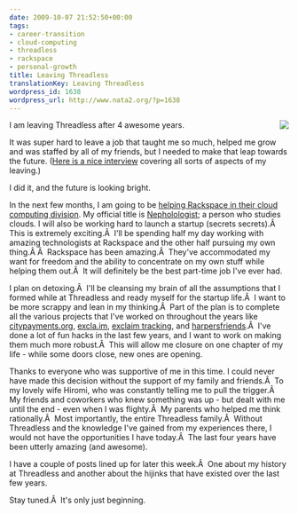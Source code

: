 ```yaml
---
date: 2009-10-07 21:52:50+00:00
tags:
- career-transition
- cloud-computing
- threadless
- rackspace
- personal-growth
title: Leaving Threadless
translationKey: Leaving Threadless
wordpress_id: 1638
wordpress_url: http://www.nata2.org/?p=1638
---
```


<a href="http://www.flickr.com/photos/techcocktail/2316615921/"><img align="right" src="http://farm3.static.flickr.com/2411/2316615921_b2cee81590_m.jpg"/></a>I am leaving Threadless after 4 awesome years.

It was super hard to leave a job that taught me so much, helped me grow and was staffed by all of my friends, but I needed to make that leap towards the future. (<a id="c8k2" title="here is a nice interview" href="http://siliconangle.net/ver2/2009/09/29/exclusive-interview-threadless-cto-harper-reed-heads-to-rackspace-whats-a-nepholologist/">Here is a nice interview</a> covering all sorts of aspects of my leaving.)

I did it, and the future is looking bright.

In the next few months, I am going to be <a id="vnml" title="helping Rackspace in their cloud computing division" href="http://www.rackspacecloud.com/blog/2009/09/30/the-rackspace-cloud-welcomes-harper-reed-nephologist/">helping Rackspace in their cloud computing division</a>. My official title is <a href="http://nepholologist.com/">Nepholologist</a>; a person who studies clouds. I will also be working hard to launch a startup (secrets secrets).Â  This is extremely exciting.Â  I'll be spending half my day working with amazing technologists at Rackspace and the other half pursuing my own thing.Â Â  Rackspace has been amazing.Â  They've accommodated my want for freedom and the ability to concentrate on my own stuff while helping them out.Â  It will definitely be the best part-time job I've ever had.

I plan on detoxing.Â  I'll be cleansing my brain of all the assumptions that I formed while at Threadless and ready myself for the startup life.Â  I want to be more scrappy and lean in my thinking.Â  Part of the plan is to complete all the various projects that I've worked on throughout the years like <a href="http://citypayments.org/">citypayments.org</a>, <a href="http://excla.im/">excla.im</a>, <a href="http://www.techcrunch.com/2009/09/12/exclaim-track-track-twitter-search-terms-over-im-in-near-real-time/">exclaim tracking</a>, and <a href="http://harpersfriends.com/">harpersfriends</a>.Â  I've done a lot of fun hacks in the last few years, and I want to work on making them much more robust.Â  This will allow me closure on one chapter of my life - while some doors close, new ones are opening.

Thanks to everyone who was supportive of me in this time. I could never have made this decision without the support of my family and friends.Â  To my lovely wife Hiromi, who was constantly telling me to pull the trigger.Â  My friends and coworkers who knew something was up - but dealt with me until the end - even when I was flighty.Â  My parents who helped me think rationally.Â  Most importantly, the entire Threadless family.Â  Without Threadless and the knowledge I've gained from my experiences there, I would not have the opportunities I have today.Â  The last four years have been utterly amazing (and awesome).

I have a couple of posts lined up for later this week.Â  One about my history at Threadless and another about the hijinks that have existed over the last few years.

Stay tuned.Â  It's only just beginning.